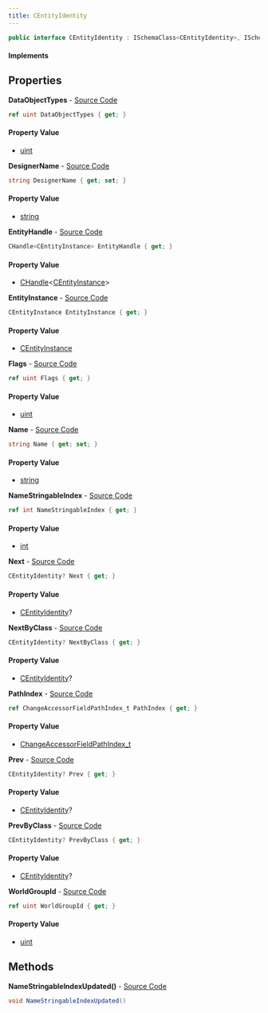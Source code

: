```yaml
---
title: CEntityIdentity
---
```


```csharp
public interface CEntityIdentity : ISchemaClass<CEntityIdentity>, ISchemaField, ISchemaClass, INativeHandle
```

#### Implements

## Properties

**DataObjectTypes** - [Source Code](https://github.com/swiftly-solution/swiftlys2/blob/main/managed/src/SwiftlyS2.Generated/Schemas/Interfaces/CEntityIdentity.cs#L26)

```csharp
ref uint DataObjectTypes { get; }
```

#### Property Value

- [uint](https://learn.microsoft.com/dotnet/api/system.uint32)

**DesignerName** - [Source Code](https://github.com/swiftly-solution/swiftlys2/blob/main/managed/src/SwiftlyS2.Generated/Schemas/Interfaces/CEntityIdentity.cs#L20)

```csharp
string DesignerName { get; set; }
```

#### Property Value

- [string](https://learn.microsoft.com/dotnet/api/system.string)

**EntityHandle** - [Source Code](https://github.com/swiftly-solution/swiftlys2/blob/main/managed/src/SwiftlyS2.Core/Modules/Schemas/Extensions/CEntityIdentity.cs#L8)

```csharp
CHandle<CEntityInstance> EntityHandle { get; }
```

#### Property Value

- [CHandle](/docs/api/shared/natives/chandle-1)<[CEntityInstance](/docs/api/shared/schemadefinitions/centityinstance)>

**EntityInstance** - [Source Code](https://github.com/swiftly-solution/swiftlys2/blob/main/managed/src/SwiftlyS2.Core/Modules/Schemas/Extensions/CEntityIdentity.cs#L6)

```csharp
CEntityInstance EntityInstance { get; }
```

#### Property Value

- [CEntityInstance](/docs/api/shared/schemadefinitions/centityinstance)

**Flags** - [Source Code](https://github.com/swiftly-solution/swiftlys2/blob/main/managed/src/SwiftlyS2.Generated/Schemas/Interfaces/CEntityIdentity.cs#L22)

```csharp
ref uint Flags { get; }
```

#### Property Value

- [uint](https://learn.microsoft.com/dotnet/api/system.uint32)

**Name** - [Source Code](https://github.com/swiftly-solution/swiftlys2/blob/main/managed/src/SwiftlyS2.Generated/Schemas/Interfaces/CEntityIdentity.cs#L18)

```csharp
string Name { get; set; }
```

#### Property Value

- [string](https://learn.microsoft.com/dotnet/api/system.string)

**NameStringableIndex** - [Source Code](https://github.com/swiftly-solution/swiftlys2/blob/main/managed/src/SwiftlyS2.Generated/Schemas/Interfaces/CEntityIdentity.cs#L16)

```csharp
ref int NameStringableIndex { get; }
```

#### Property Value

- [int](https://learn.microsoft.com/dotnet/api/system.int32)

**Next** - [Source Code](https://github.com/swiftly-solution/swiftlys2/blob/main/managed/src/SwiftlyS2.Generated/Schemas/Interfaces/CEntityIdentity.cs#L32)

```csharp
CEntityIdentity? Next { get; }
```

#### Property Value

- [CEntityIdentity](/docs/api/shared/schemadefinitions/centityidentity)?

**NextByClass** - [Source Code](https://github.com/swiftly-solution/swiftlys2/blob/main/managed/src/SwiftlyS2.Generated/Schemas/Interfaces/CEntityIdentity.cs#L36)

```csharp
CEntityIdentity? NextByClass { get; }
```

#### Property Value

- [CEntityIdentity](/docs/api/shared/schemadefinitions/centityidentity)?

**PathIndex** - [Source Code](https://github.com/swiftly-solution/swiftlys2/blob/main/managed/src/SwiftlyS2.Generated/Schemas/Interfaces/CEntityIdentity.cs#L28)

```csharp
ref ChangeAccessorFieldPathIndex_t PathIndex { get; }
```

#### Property Value

- [ChangeAccessorFieldPathIndex_t](/docs/api/shared/natives/changeaccessorfieldpathindex_t)

**Prev** - [Source Code](https://github.com/swiftly-solution/swiftlys2/blob/main/managed/src/SwiftlyS2.Generated/Schemas/Interfaces/CEntityIdentity.cs#L30)

```csharp
CEntityIdentity? Prev { get; }
```

#### Property Value

- [CEntityIdentity](/docs/api/shared/schemadefinitions/centityidentity)?

**PrevByClass** - [Source Code](https://github.com/swiftly-solution/swiftlys2/blob/main/managed/src/SwiftlyS2.Generated/Schemas/Interfaces/CEntityIdentity.cs#L34)

```csharp
CEntityIdentity? PrevByClass { get; }
```

#### Property Value

- [CEntityIdentity](/docs/api/shared/schemadefinitions/centityidentity)?

**WorldGroupId** - [Source Code](https://github.com/swiftly-solution/swiftlys2/blob/main/managed/src/SwiftlyS2.Generated/Schemas/Interfaces/CEntityIdentity.cs#L24)

```csharp
ref uint WorldGroupId { get; }
```

#### Property Value

- [uint](https://learn.microsoft.com/dotnet/api/system.uint32)

## Methods

**NameStringableIndexUpdated()** - [Source Code](https://github.com/swiftly-solution/swiftlys2/blob/main/managed/src/SwiftlyS2.Generated/Schemas/Interfaces/CEntityIdentity.cs#L38)

```csharp
void NameStringableIndexUpdated()
```

